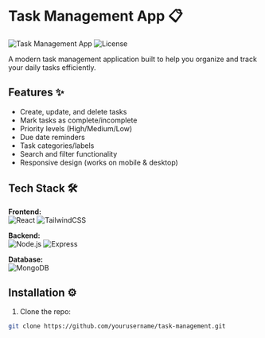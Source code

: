 # Task Management App 📋

![Task Management App](https://img.shields.io/badge/status-active-success.svg)
![License](https://img.shields.io/badge/license-MIT-blue.svg)

A modern task management application built to help you organize and track your daily tasks efficiently.

## Features ✨

- Create, update, and delete tasks
- Mark tasks as complete/incomplete
- Priority levels (High/Medium/Low)
- Due date reminders
- Task categories/labels
- Search and filter functionality
- Responsive design (works on mobile & desktop)

## Tech Stack 🛠️

**Frontend:**  
![React](https://img.shields.io/badge/React-20232A?style=flat&logo=react)
![TailwindCSS](https://img.shields.io/badge/Tailwind_CSS-38B2AC?style=flat&logo=tailwind-css)

**Backend:**  
![Node.js](https://img.shields.io/badge/Node.js-339933?style=flat&logo=node.js)
![Express](https://img.shields.io/badge/Express-000000?style=flat&logo=express)

**Database:**  
![MongoDB](https://img.shields.io/badge/MongoDB-47A248?style=flat&logo=mongodb)

## Installation ⚙️

1. Clone the repo:

```bash
git clone https://github.com/yourusername/task-management.git
```
